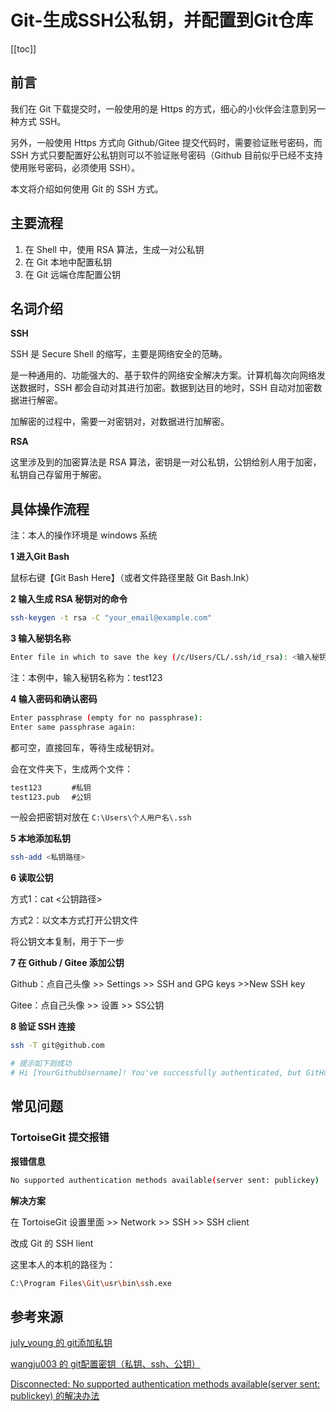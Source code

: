 # Git-生成SSH公私钥，并配置到Git仓库

[[toc]]

## 前言

我们在 Git 下载提交时，一般使用的是 Https 的方式，细心的小伙伴会注意到另一种方式 SSH。

另外，一般使用 Https 方式向 Github/Gitee 提交代码时，需要验证账号密码，而 SSH 方式只要配置好公私钥则可以不验证账号密码（Github 目前似乎已经不支持使用账号密码，必须使用 SSH）。

本文将介绍如何使用 Git 的 SSH 方式。



## 主要流程

1. 在 Shell 中，使用 RSA 算法，生成一对公私钥
2. 在 Git 本地中配置私钥
3. 在 Git 远端仓库配置公钥



## 名词介绍

**SSH**

SSH 是 Secure Shell 的缩写，主要是网络安全的范畴。

是一种通用的、功能强大的、基于软件的网络安全解决方案。计算机每次向网络发送数据时，SSH 都会自动对其进行加密。数据到达目的地时，SSH 自动对加密数据进行解密。

加解密的过程中，需要一对密钥对，对数据进行加解密。

**RSA**

这里涉及到的加密算法是 RSA 算法，密钥是一对公私钥，公钥给别人用于加密，私钥自己存留用于解密。



## 具体操作流程

注：本人的操作环境是 windows 系统

**1 进入Git Bash**

鼠标右键【Git Bash Here】（或者文件路径里敲 Git Bash.lnk）

**2 输入生成 RSA 秘钥对的命令**

```bash
ssh-keygen -t rsa -C "your_email@example.com"
```

**3 输入秘钥名称**

```bash
Enter file in which to save the key (/c/Users/CL/.ssh/id_rsa): <输入秘钥名称/直接回车>
```

注：本例中，输入秘钥名称为：test123

**4 输入密码和确认密码**

```bash
Enter passphrase (empty for no passphrase):
Enter same passphrase again:
```

都可空，直接回车，等待生成秘钥对。

会在文件夹下，生成两个文件：

```bash
test123　　　　#私钥
test123.pub 　#公钥
```

一般会把密钥对放在 `C:\Users\个人用户名\.ssh`

**5 本地添加私钥**

```bash
ssh-add <私钥路径>
```

**6 读取公钥**

方式1：cat <公钥路径>

方式2：以文本方式打开公钥文件

将公钥文本复制，用于下一步

**7 在 Github / Gitee 添加公钥**

Github：点自己头像 >> Settings >> SSH and GPG keys >>New SSH key 

Gitee：点自己头像 >> 设置 >> SS公钥 

**8 验证 SSH 连接**

```bash
ssh -T git@github.com

# 提示如下则成功
# Hi [YourGithubUsername]! You've successfully authenticated, but GitHub does not provide shell access.
```



## 常见问题

### TortoiseGit 提交报错

**报错信息**

```bash
No supported authentication methods available(server sent: publickey)
```

**解决方案**

在 TortoiseGit 设置里面 >> Network >> SSH >> SSH client

改成 Git 的 SSH lient

这里本人的本机的路径为：

```bash
C:\Program Files\Git\usr\bin\ssh.exe
```



## 参考来源

[july_young 的 git添加私钥](https://blog.csdn.net/july_young/article/details/82712574)

[wangju003 的 git配置密钥（私钥、ssh、公钥）](https://www.cnblogs.com/kaerxifa/p/11164206.html)

[Disconnected: No supported authentication methods available(server sent: publickey) 的解决办法](https://blog.csdn.net/Hello_World_QWP/article/details/82216345)